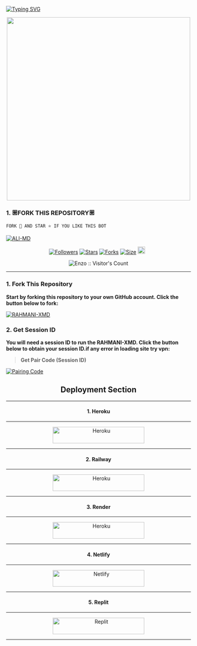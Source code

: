 


























































































































































































































































































































































































































































































































































































































































































































































































































































































































































































































































































































































































































































































































































































































































































































































































































































































































































































































































































































































































































































































































































































































[![Typing SVG](https://readme-typing-svg.herokuapp.com?font=Fira+Code&pause=1000&color=000000&width=435&lines=𝗠𝗔𝗗𝗘+𝗕𝗬+𝗥𝗔𝗛𝗠𝗔𝗡𝗜+𝗫𝗠𝗗+𝟮𝟬𝟮𝟱+𝗧𝗛𝗔𝗡𝗞𝗦)](https://git.io/typing-svg)

<p align="center"><img src="https://files.catbox.moe/aktbgo.jpg" width="500"height="500" />

### 1. 𐃁FORK THIS REPOSITORY𐃁

`FORK 🍴 AND STAR ⭐ IF YOU LIKE THIS BOT`

  <a href="https://github.com/Qartde/RAHMANI-XMD/fork"><img title="ALI-MD" src="https://img.shields.io/badge/FORK-RAHMANI%20XMD-BOTh?color=indigo&style=for-the-badge&logo=stackshare"></a>

<p align="center">
<a href="https://github.com/Qartde/followers"><img title="Followers" src="https://img.shields.io/github/followers/RAHMANI-XMD?color=blue&style=flat-square"></a>
<a href="https://github.com/Qartde/RAHMANI-XMD/stargazers/"><img title="Stars" src="https://img.shields.io/github/stars/Qartde/RAHMANI-XMD?color=blue&style=flat-square"></a>
<a href="https://github.com/Qartde/RAHMANI-XMD/network/members"><img title="Forks" src="https://img.shields.io/github/forks/Qartde/RAHMANI-XMD?color=blue&style=flat-square"></a>
<a href="https://github.com/Qartde/RAHMANI-XMD/"><img title="Size" src="https://img.shields.io/github/repo-size/Qartde/RAHMANI-XMD?style=flat-square&color=blue"></a>
<a href="https://github.com/Qartde/RAHMANI-XMD/graphs/commit-activity"><img height="20" src="https://img.shields.io/badge/Maintained%3F-yes-green.svg"></a>&nbsp;&nbsp;
</p>
<p align='center'>
</p>
 <p align="center"><img src="https://profile-counter.glitch.me/{ENZO-MD}/count.svg" alt="Enzo :: Visitor's Count" old_src="https://profile-counter.glitch.me/{enzo}/count.svg" /></p>


  
  

---
### 1. Fork This Repository

**Start by forking this repository to your own GitHub account. Click the button below to fork:**

  <a href="https://github.com/Qartde/RAHMANI-XMD/fork"><img title="RAHMANI-XMD" src="https://img.shields.io/badge/FORK-RAHMANI XMD-h?color=blue&style=for-the-badge&logo=stackshare"></a>
  
### 2. Get Session ID 

**You will need a session ID to run the RAHMANI-XMD. Click the button below to obtain your session ID.if any error in loading site try vpn:**

> **Get Pair Code (Session ID)**

<a href='https://rahmani-4.onrender.com' target="_blank">
  <img alt='Pairing Code' src='https://img.shields.io/badge/Get%20Pairing%20Code-B700FB?style=for-the-badge&logo=opencv&logoColor=black'/>
</a>
<br> 

<h2 align="center">Deployment Section</h2>

---

<h4 align="center">1. Heroku</h4>
<p style="text-align: center; font-size: 1.2em;">

---

<p align="center">
<a href='https://dashboard.heroku.com/new-app?template=https://github.com/Qartde/RAHMANI-XMD' target="_blank"><img alt='Heroku' src='https://img.shields.io/badge/-heroku ‎ deploy-purple?style=for-the-badge&logo=heroku&logoColor=white'/< width=250 height=45/p></a>

---

<h4 align="center">2. Railway</h4>
<p style="text-align: center; font-size: 1.2em;">

---

<p align="center">
<a href='https://railway.app/new' target="_blank"><img alt='Heroku' src='https://img.shields.io/badge/-railway deploy-FF8700?style=for-the-badge&logo=railway&logoColor=white'/< width=250 height=45/p></a>

---

<h4 align="center">3. Render</h4>
<p style="text-align: center; font-size: 1.2em;">

---
  
<p align="center">
<a href='https://dashboard.render.com/web/new' target="_blank"><img alt='Heroku' src='https://img.shields.io/badge/-Render deploy-black?style=for-the-badge&logo=render&logoColot=white'/< width=250 height=45/p></a>

---

<h4 align="center">4. Netlify</h4>
<p style="text-align: center; font-size: 1.2em;">

---
 
<p align="center">
<a href='https://app.netlify.com/' target="_blank"><img alt='Netlify' src='https://img.shields.io/badge/-Netlify Deploy-CC00FF?style=for-the-badge&logo=netlify&logoColor=white'/< width=250 height=45/p></a> </a>

---

<h4 align="center">5. Replit</h4>
<p style="text-align: center; font-size: 1.2em;">

---

<p align="center">
<a href='https://replit.com/~' target="_blank"><img alt='Replit' src='https://img.shields.io/badge/-Replit Deploy-1976D2?style=for-the-badge&logo=replit&logoColor=white'/< width=250 height=45/p></a> </a>
 

---

